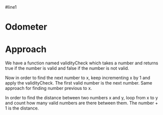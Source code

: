 #line1

# Odometer

# Approach

We have a function named validityCheck which takes a number and returns true if the number is valid
and false if the number is not valid.

Now in order to find the next number to x, keep incrementing x by 1 and apply the validityCheck. The
first valid number is the next number. Same approach for finding number previous to x.

In order to find the distance between two numbers x and y, loop from x to y and count how many valid 
numbers are there between them. The number + 1 is the distance.

